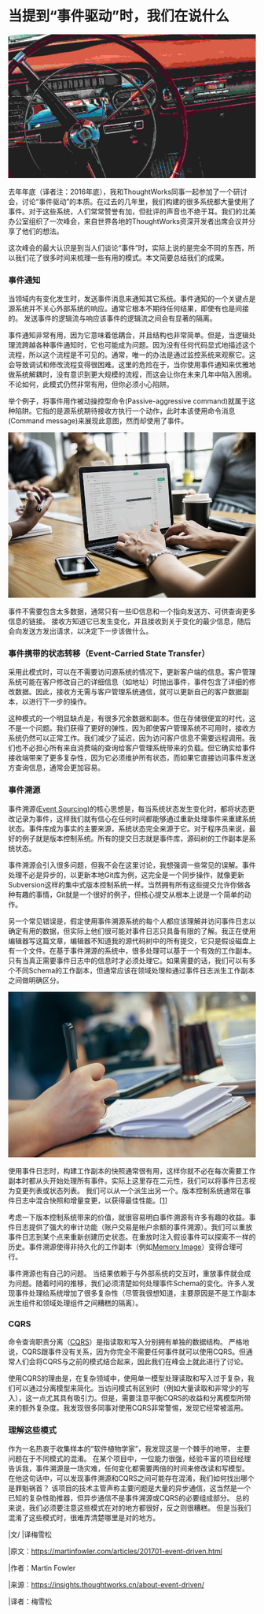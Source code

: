 # 当提到“事件驱动”时，我们在说什么

![img](assets/1-1.jpeg)

去年年底（译者注：2016年底），我和ThoughtWorks同事一起参加了一个研讨会，讨论“事件驱动”的本质。在过去的几年里，我们构建的很多系统都大量使用了事件。对于这些系统，人们常常赞誉有加，但批评的声音也不绝于耳。我们的北美办公室组织了一次峰会，来自世界各地的ThoughtWorks资深开发者出席会议并分享了他们的想法。

这次峰会的最大认识是到当人们谈论“事件”时，实际上说的是完全不同的东西，所以我们花了很多时间来梳理一些有用的模式。本文简要总结我们的成果。

### 事件通知

当领域内有变化发生时，发送事件消息来通知其它系统。事件通知的一个关键点是源系统并不关心外部系统的响应。通常它根本不期待任何结果，即使有也是间接的。 发送事件的逻辑流与响应该事件的逻辑流之间会有显著的隔离。

事件通知非常有用，因为它意味着低耦合，并且结构也非常简单。但是，当逻辑处理流跨越各种事件通知时，它也可能成为问题。因为没有任何代码显式地描述这个流程，所以这个流程是不可见的。通常，唯一的办法是通过监控系统来观察它。这会导致调试和修改流程变得很困难。这里的危险在于，当你使用事件通知来优雅地做系统解耦时，没有意识到更大规模的流程，而这会让你在未来几年中陷入困境。不论如何，此模式仍然非常有用，但你必须小心陷阱。

举个例子，将事件用作被动操控型命令(Passive-aggressive command)就属于这种陷阱。它指的是源系统期待接收方执行一个动作，此时本该使用命令消息(Command message)来展现此意图，然而却使用了事件。

![img](assets/computer-3368242_960_720-2.jpg)

事件不需要包含太多数据，通常只有一些ID信息和一个指向发送方、可供查询更多信息的链接。 接收方知道它已发生变化，并且接收到关于变化的最少信息，随后会向发送方发出请求，以决定下一步该做什么。

### 事件携带的状态转移（Event-Carried State Transfer）

采用此模式时，可以在不需要访问源系统的情况下，更新客户端的信息。客户管理系统可能在客户修改自己的详细信息（如地址）时抛出事件，事件包含了详细的修改数据。因此，接收方无需与客户管理系统通信，就可以更新自己的客户数据副本，以进行下一步的操作。

这种模式的一个明显缺点是，有很多冗余数据和副本。但在存储很便宜的时代，这不是一个问题。我们获得了更好的弹性，因为即使客户管理系统不可用时，接收方系统仍然可以正常工作。我们减少了延迟，因为访问客户信息不需要远程调用。我们也不必担心所有来自消费端的查询给客户管理系统带来的负载。但它确实给事件接收端带来了更多复杂性，因为它必须维护所有状态，而如果它直接访问事件发送方查询信息，通常会更加容易。

### 事件溯源

事件溯源([Event Sourcing](https://martinfowler.com/eaaDev/EventSourcing.html))的核心思想是，每当系统状态发生变化时，都将状态更改记录为事件，这样我们就有信心在任何时间都能够通过重新处理事件来重建系统状态。事件库成为事实的主要来源，系统状态完全来源于它。对于程序员来说，最好的例子就是版本控制系统。所有的提交日志就是事件库，源码树的工作副本是系统状态。

事件溯源会引入很多问题，但我不会在这里讨论，我想强调一些常见的误解。事件处理不必是异步的，以更新本地Git库为例，这完全是一个同步操作，就像更新Subversion这样的集中式版本控制系统一样。当然拥有所有这些提交允许你做各种有趣的事情，Git就是一个很好的例子，但核心提交从根本上说是一个简单的动作。

另一个常见错误是，假定使用事件溯源系统的每个人都应该理解并访问事件日志以确定有用的数据，但实际上他们很可能对事件日志只具备有限的了解。我正在使用编辑器写这篇文章，编辑器不知道我的源代码树中的所有提交，它只是假设磁盘上有一个文件。在基于事件溯源的系统中，很多处理可以基于一个有效的工作副本。只有当真正需要事件日志中的信息时才必须处理它。如果需要的话，我们可以有多个不同Schema的工作副本，但通常应该在领域处理和通过事件日志派生工作副本之间做明确区分。

![img](assets/business-1868015_960_720.jpg)

使用事件日志时，构建工作副本的快照通常很有用，这样你就不必在每次需要工作副本时都从头开始处理所有事件。实际上这里存在二元性，我们可以将事件日志视为变更列表或状态列表。 我们可以从一个派生出另一个。版本控制系统通常在事件日志中混合快照和增量变更，以获得最佳性能。[[1](https://martinfowler.com/articles/201701-event-driven.html#footnote-git-snapshot)]

考虑一下版本控制系统带来的价值，就很容易明白事件溯源有许多有趣的收益。事件日志提供了强大的审计功能（账户交易是帐户余额的事件溯源）。我们可以重放事件日志到某个点来重新创建历史状态。在重放时注入假设事件可以探索不一样的历史。事件溯源使得非持久化的工作副本（例如[Memory Image](https://martinfowler.com/bliki/MemoryImage.html)）变得合理可行。

事件溯源也有自己的问题。 当结果依赖于与外部系统的交互时，重放事件就会成为问题。随着时间的推移，我们必须清楚如何处理事件Schema的变化。许多人发现事件处理给系统增加了很多复杂性（尽管我很想知道，主要原因是不是工作副本派生组件和领域处理组件之间糟糕的隔离）。

### CQRS

命令查询职责分离（[CQRS](https://martinfowler.com/bliki/CQRS.html)）是指读取和写入分别拥有单独的数据结构。 严格地说，CQRS跟事件没有关系，因为你完全不需要任何事件就可以使用CQRS。但通常人们会将CQRS与之前的模式结合起来，因此我们在峰会上就此进行了讨论。

使用CQRS的理由是，在复杂领域中，使用单一模型处理读取和写入过于复杂，我们可以通过分离模型来简化。当访问模式有区别时（例如大量读取和非常少的写入），这一点尤其具有吸引力。但是，需要注意平衡CQRS的收益和分离模型所带来的额外复杂度。我发现很多同事对使用CQRS非常警惕，发现它经常被滥用。

### 理解这些模式

作为一名热衷于收集样本的“软件植物学家”，我发现这是一个棘手的地带， 主要问题在于不同模式的混淆。 在某个项目中，一位能力很强，经验丰富的项目经理告诉我，事件溯源是一场灾难，任何变化都需要两倍的时间来修改读和写模型。 在他这句话中，可以发现事件溯源和CQRS之间可能存在混淆，我们如何找出哪个是罪魁祸首？ 该项目的技术主管声称主要问题是大量的异步通信，这当然是一个已知的复杂性助推器，但异步通信不是事件溯源或CQRS的必要组成部分。 总的来说，我们必须要注意这些模式在对的地方都很好，反之则很糟糕。 但是当我们混淆了这些模式时，很难弄清楚哪里是对的地方。

|文/
|译梅雪松



|原文：https://martinfowler.com/articles/201701-event-driven.html

|作者：Martin Fowler

|来源：https://insights.thoughtworks.cn/about-event-driven/

|译者：梅雪松